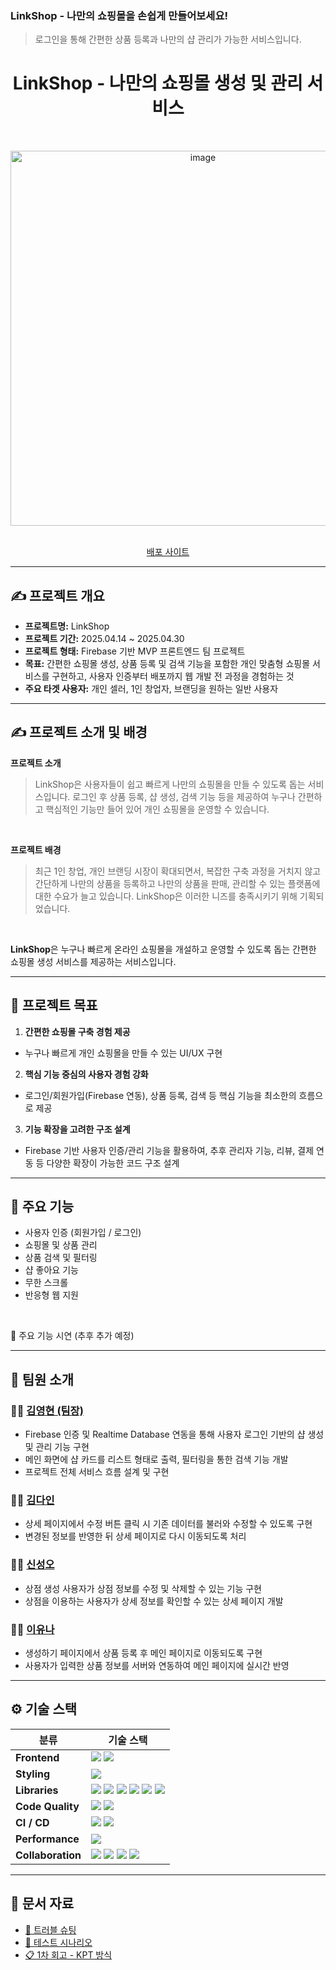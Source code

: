 ### LinkShop - 나만의 쇼핑몰을 손쉽게 만들어보세요!

> 로그인을 통해 간편한 상품 등록과 나만의 샵 관리가 가능한 서비스입니다.

<div align="center">
  <h1>LinkShop - 나만의 쇼핑몰 생성 및 관리 서비스</h1>
  
</div>

<br/>

<p align="center">
  <img src="https://github.com/user-attachments/assets/77741174-2507-42b4-86d5-d13687fac866" alt="image" width="600"/>
</p>

<br/>

<div align="center">
  <a href="https://react-linkshop.vercel.app/">배포 사이트</a>
</div>

---

## ✍️ 프로젝트 개요

- **프로젝트명:** LinkShop
- **프로젝트 기간:** 2025.04.14 ~ 2025.04.30
- **프로젝트 형태:** Firebase 기반 MVP 프론트엔드 팀 프로젝트
- **목표:** 간편한 쇼핑몰 생성, 상품 등록 및 검색 기능을 포함한 개인 맞춤형 쇼핑몰 서비스를 구현하고, 사용자 인증부터 배포까지 웹 개발 전 과정을 경험하는 것
- **주요 타겟 사용자:** 개인 셀러, 1인 창업자, 브랜딩을 원하는 일반 사용자

---

## ✍️ 프로젝트 소개 및 배경

**프로젝트 소개**

> LinkShop은 사용자들이 쉽고 빠르게 나만의 쇼핑몰을 만들 수 있도록 돕는 서비스입니다. 로그인 후 상품 등록, 샵 생성, 검색 기능 등을 제공하여 누구나 간편하고 핵심적인 기능만 들어 있어 개인 쇼핑몰을 운영할 수 있습니다.

<br />

**프로젝트 배경**

> 최근 1인 창업, 개인 브랜딩 시장이 확대되면서, 복잡한 구축 과정을 거치지 않고 간단하게 나만의 상품을 등록하고 나만의 상품을 판매, 관리할 수 있는 플랫폼에 대한 수요가 늘고 있습니다.
> LinkShop은 이러한 니즈를 충족시키기 위해 기획되었습니다.

<br>

**LinkShop**은 누구나 빠르게 온라인 쇼핑몰을 개설하고 운영할 수 있도록 돕는 간편한 쇼핑몰 생성 서비스를 제공하는 서비스입니다.

---

## 🚀 프로젝트 목표

1. **간편한 쇼핑몰 구축 경험 제공**

- 누구나 빠르게 개인 쇼핑몰을 만들 수 있는 UI/UX 구현

2. **핵심 기능 중심의 사용자 경험 강화**

- 로그인/회원가입(Firebase 연동), 상품 등록, 검색 등 핵심 기능을 최소한의 흐름으로 제공

3. **기능 확장을 고려한 구조 설계**

- Firebase 기반 사용자 인증/관리 기능을 활용하여, 추후 관리자 기능, 리뷰, 결제 연동 등 다양한 확장이 가능한 코드 구조 설계

---

## 📌 주요 기능

- 사용자 인증 (회원가입 / 로그인)
- 쇼핑몰 및 상품 관리
- 상품 검색 및 필터링
- 샵 좋아요 기능
- 무한 스크롤
- 반응형 웹 지원

<br />

📸 주요 기능 시연 (추후 추가 예정)

---

## 👥 팀원 소개

### 🧑‍💻 [김영현 (팀장)](https://github.com/hyunbara)

- Firebase 인증 및 Realtime Database 연동을 통해 사용자 로그인 기반의 샵 생성 및 관리 기능 구현
- 메인 화면에 샵 카드를 리스트 형태로 출력, 필터링을 통한 검색 기능 개발
- 프로젝트 전체 서비스 흐름 설계 및 구현

### 👩‍💻 [김다인](https://github.com/dain823)

- 상세 페이지에서 수정 버튼 클릭 시 기존 데이터를 불러와 수정할 수 있도록 구현
- 변경된 정보를 반영한 뒤 상세 페이지로 다시 이동되도록 처리

### 👨‍💻 [신성오](https://github.com/seong5)

- 상점 생성 사용자가 상점 정보를 수정 및 삭제할 수 있는 기능 구현
- 상점을 이용하는 사용자가 상세 정보를 확인할 수 있는 상세 페이지 개발

### 👩‍💻 [이유나](https://github.com/leeyouna21)

- 생성하기 페이지에서 상품 등록 후 메인 페이지로 이동되도록 구현
- 사용자가 입력한 상품 정보를 서버와 연동하여 메인 페이지에 실시간 반영

---

## ⚙️ 기술 스택

<table>
  <thead>
    <tr>
      <th>분류</th>
      <th>기술 스택</th>
    </tr>
  </thead>
  <tbody>
    <tr>
      <td><strong>Frontend</strong></td>
      <td>
        <img src="https://img.shields.io/badge/React-61DAFB?style=flat&logo=react&logoColor=white"/>
        <img src="https://img.shields.io/badge/Vite-646CFF?style=flat&logo=vite&logoColor=white"/>
      </td>
    </tr>
    <tr>
      <td><strong>Styling</strong></td>
      <td>
        <img src="https://img.shields.io/badge/Sass-CC6699?style=flat&logo=sass&logoColor=white"/>
      </td>
    </tr>
    <tr>
      <td><strong>Libraries</strong></td>
      <td>
        <img src="https://img.shields.io/badge/Axios-5A29E4?style=flat&logo=axios&logoColor=white"/>
        <img src="https://img.shields.io/badge/React Router-CA4245?style=flat&logo=reactrouter&logoColor=white"/>
        <img src="https://img.shields.io/badge/Firebase-FFCA28?style=flat&logo=firebase&logoColor=black"/>
        <img src="https://img.shields.io/badge/UUID-006400?style=flat&logo=github&logoColor=white"/>
        <img src="https://img.shields.io/badge/Husky-29ABE2?style=flat&logo=github&logoColor=white"/>
        <img src="https://img.shields.io/badge/lint--staged-3E4E88?style=flat&logo=github&logoColor=white"/>
      </td>
    </tr>
    <tr>
      <td><strong>Code Quality</strong></td>
      <td>
        <img src="https://img.shields.io/badge/ESLint-4B32C3?style=flat&logo=eslint&logoColor=white"/>
        <img src="https://img.shields.io/badge/Prettier-F7B93E?style=flat&logo=prettier&logoColor=white"/>
      </td>
    </tr>
    <tr>
      <td><strong>CI / CD</strong></td>
      <td>
        <img src="https://img.shields.io/badge/GitHub Actions-2088FF?style=flat&logo=githubactions&logoColor=white"/>
        <img src="https://img.shields.io/badge/Vercel-000000?style=flat&logo=vercel&logoColor=white"/>
      </td>
    </tr>
    <tr>
      <td><strong>Performance</strong></td>
      <td>
        <img src="https://img.shields.io/badge/Lighthouse CI-F44B21?style=flat&logo=lighthouse&logoColor=white"/>
      </td>
    </tr>
    <tr>
      <td><strong>Collaboration</strong></td>
      <td>
        <img src="https://img.shields.io/badge/GitHub-181717?style=flat&logo=github&logoColor=white"/>
        <img src="https://img.shields.io/badge/Notion-000000?style=flat&logo=notion&logoColor=white"/>
        <img src="https://img.shields.io/badge/Figma-F24E1E?style=flat&logo=figma&logoColor=white"/>
        <img src="https://img.shields.io/badge/Discord-5865F2?style=flat&logo=discord&logoColor=white"/>
      </td>
    </tr>
  </tbody>
</table>

---

## 📂 문서 자료

- [🧠 트러블 슈팅](./docs/트러블슈팅.md)
- [🧪 테스트 시나리오](./docs/테스트시나리오.md)
- [📋 1차 회고 - KPT 방식](./docs/1차회고.md)
